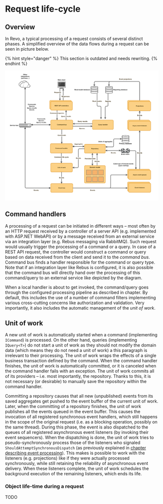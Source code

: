 # Request life-cycle

## Overview

In Revo, a typical processing of a request consists of several distinct phases. A simplified overview of the data flows during a request can be seen in picture below.

{% hint style="danger" %}
This section is outdated and needs rewriting.
{% endhint %}

![Data flows during a request](../.gitbook/assets/revo_request_processing_data_flows-3.png)

## Command handlers

A processing of a request can be initiated in different ways – most often by an HTTP request received by a controller of a server API \(e.g. implemented with ASP.NET WebAPI\) or by a message received from an external service via an integration layer \(e.g. Rebus messaging via RabbitMQ\). Such request would usually trigger the processing of a command or a query. In case of a REST API request, the controller would construct a command or query based on data received from the client and send it to the _command bus_. Command bus finds a handler responsible for the command or query type. Note that if an integration layer like Rebus is configured, it is also possible that the command bus will directly hand over the processing of this command/query to an external service like depicted by the diagram.

When a local handler is about to get invoked, the command/query goes through the configured processing pipeline as described in chapter. By default, this includes the use of a number of command filters implementing various cross-cutting concerns like authorization and validation. Very importantly, it also includes the automatic management of the _unit of work_.

## Unit of work

A new unit of work is automatically started when a command \(implementing `ICommand`\) is processed. On the other hand, queries \(implementing `IQuery<T>`\) do not start a unit of work as they should not modify the domain data \(which means they do not need a unit of work\) a this paragraph is irrelevant to their processing. The unit of work wraps the effects of a single business transaction defined by the command. When the command handler finishes, the unit of work is automatically committed, or it is canceled when the command handler fails with an exception. The unit of work commits all of its providers – i.e. most importantly, the repository. Thanks to this, it is not necessary \(or desirable\) to manually save the repository within the command handler.

Committing a repository causes that all new \(unpublished\) events from its saved aggregates get pushed to the event buffer of the current unit of work. Later, when the committing of a repository finishes, the unit of work publishes all the events queued in the event buffer. This causes the invocation of all registered synchronous event handlers, which still happens in the scope of the original request \(i.e. as a blocking operation, possibly on the same thread\). During this phase, the event is also dispatched to the queues of all registered asynchronous event listeners \(by invoking their event sequencers\). When the dispatching is done, the unit of work tries to pseudo-synchronously process those of the listeners who signaled `ShouldAttemptSynchronousDispatch` \(as previously explained in [chapter describing event processing](events.md#pseudo-synchronous-event-dispatch)\). This makes is possible to work with the listeners \(e.g. projections\) like if they were actually processed synchronously, while still retaining the reliability of asynchronous event delivery. When these listeners complete, the unit of work schedules the background execution of the remaining listeners, which ends its life.

### Object life-time during a request

TODO

